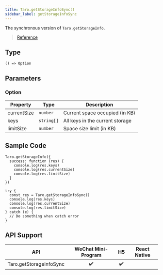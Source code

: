 ```yaml
---
title: Taro.getStorageInfoSync()
sidebar_label: getStorageInfoSync
---
```


The synchronous version of `Taro.getStorageInfo`.

> [Reference](https://developers.weixin.qq.com/miniprogram/dev/api/storage/wx.getStorageInfoSync.html)

## Type

```tsx
() => Option
```

## Parameters

### Option

<table>
  <thead>
    <tr>
      <th>Property</th>
      <th>Type</th>
      <th>Description</th>
    </tr>
  </thead>
  <tbody>
    <tr>
      <td>currentSize</td>
      <td><code>number</code></td>
      <td>Current space occupied (in KB)</td>
    </tr>
    <tr>
      <td>keys</td>
      <td><code>string[]</code></td>
      <td>All keys in the current storage</td>
    </tr>
    <tr>
      <td>limitSize</td>
      <td><code>number</code></td>
      <td>Space size limit (in KB)</td>
    </tr>
  </tbody>
</table>

## Sample Code

```tsx
Taro.getStorageInfo({
  success: function (res) {
    console.log(res.keys)
    console.log(res.currentSize)
    console.log(res.limitSize)
  }
})
```

```tsx
try {
  const res = Taro.getStorageInfoSync()
  console.log(res.keys)
  console.log(res.currentSize)
  console.log(res.limitSize)
} catch (e) {
  // Do something when catch error
}
```

## API Support

|           API           | WeChat Mini-Program | H5 | React Native |
|:-----------------------:|:-------------------:|:--:|:------------:|
| Taro.getStorageInfoSync |         ✔️          | ✔️ |              |
